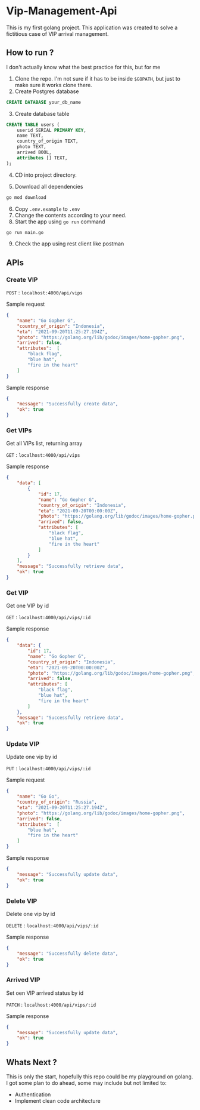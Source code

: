 # Vip-Management-Api

This is my first golang project. This application was created to solve a fictitious case of VIP arrival management.

## How to run ?
<!-- markdownlint-disable MD029 -->

I don't actually know what the best practice for this, but for me

1. Clone the repo. I'm not sure if it has to be inside `$GOPATH`, but just to make sure it works clone there.
2. Create Postgres database

```sql
CREATE DATABASE your_db_name
```

3. Create database table

```sql
CREATE TABLE users (
    userid SERIAL PRIMARY KEY,
    name TEXT,
    country_of_origin TEXT,
    photo TEXT,
    arrived BOOL,
    attributes [] TEXT,
);
```

4. CD into project directory.

5. Download all dependencies

```bash
go mod download
```

6. Copy `.env.example` to `.env`
7. Change the contents according to your need.
8. Start the app using `go run` command

```bash
go run main.go
```

9. Check the app using rest client like postman

## APIs

### Create VIP

`POST` : `localhost:4000/api/vips`

Sample request

```json
{
    "name": "Go Gopher G",
    "country_of_origin": "Indonesia",
    "eta": "2021-09-20T11:25:27.194Z",
    "photo": "https://golang.org/lib/godoc/images/home-gopher.png",
    "arrived": false,
    "attributes":  [
        "black flag",
        "blue hat",
        "fire in the heart"
    ]
}
```

Sample response

```json
{
    "message": "Successfully create data",
    "ok": true
}
```

### Get VIPs

Get all VIPs list, returning array

`GET` : `localhost:4000/api/vips`

Sample response

```json
{
    "data": [
        {
            "id": 17,
            "name": "Go Gopher G",
            "country_of_origin": "Indonesia",
            "eta": "2021-09-20T00:00:00Z",
            "photo": "https://golang.org/lib/godoc/images/home-gopher.png",
            "arrived": false,
            "attributes": [
                "black flag",
                "blue hat",
                "fire in the heart"
            ]
        }
    ],
    "message": "Successfully retrieve data",
    "ok": true
}
```

### Get VIP

Get one VIP by id

`GET` : `localhost:4000/api/vips/:id`

Sample response

```json
{
    "data": {
        "id": 17,
        "name": "Go Gopher G",
        "country_of_origin": "Indonesia",
        "eta": "2021-09-20T00:00:00Z",
        "photo": "https://golang.org/lib/godoc/images/home-gopher.png",
        "arrived": false,
        "attributes": [
            "black flag",
            "blue hat",
            "fire in the heart"
        ]
    },
    "message": "Successfully retrieve data",
    "ok": true
}
```

### Update VIP

Update one vip by id

`PUT` : `localhost:4000/api/vips/:id`

Sample request

```json
{
    "name": "Go Go",
    "country_of_origin": "Russia",
    "eta": "2021-09-20T11:25:27.194Z",
    "photo": "https://golang.org/lib/godoc/images/home-gopher.png",
    "arrived": false,
    "attributes":  [
        "blue hat",
        "fire in the heart"
    ]
}
```

Sample response

```json
{
    "message": "Successfully update data",
    "ok": true
}
```

### Delete VIP

Delete one vip by id

`DELETE` : `localhost:4000/api/vips/:id`

Sample response

```json
{
    "message": "Successfully delete data",
    "ok": true
}
```

### Arrived VIP

Set oen VIP arrived status by id

`PATCH` : `localhost:4000/api/vips/:id`

Sample response

```json
{
    "message": "Successfully update data",
    "ok": true
}
```

## Whats Next ?

This is only the start, hopefully this repo could be my playground on golang. I got some plan to do ahead, some may include but not limited to:

- Authentication
- Implement clean code architecture
